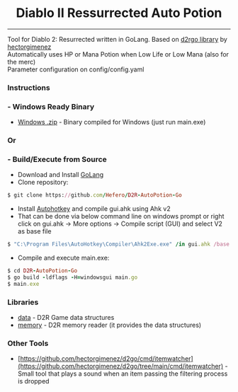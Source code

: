 <h1 align="center">Diablo II Ressurrected Auto Potion</h1>

---

Tool for Diablo 2: Resurrected written in GoLang. Based on [d2rgo library](https://github.com/hectorgimenez/d2go/) by [hectorgimenez](https://github.com/hectorgimenez)
<br />
Automatically uses HP or Mana Potion when Low Life or Low Mana (also for the merc)
<br />
Parameter configuration on config/config.yaml
<br />

### Instructions
### - Windows Ready Binary
- [Windows .zip](https://github.com/Hefero/D2R-AutoPotion-Go/releases/download/v1/D2R-AutoPotion-Go.zip) - Binary compiled for Windows (just run main.exe)
### Or
### - Build/Execute from Source
- Download and Install [GoLang](https://go.dev/doc/install)
- Clone repository:
```ruby
$ git clone https://github.com/Hefero/D2R-AutoPotion-Go
```
- Install [Autohotkey](https://www.autohotkey.com/) and compile gui.ahk using Ahk v2
- That can be done via below command line on windows prompt or right click on gui.ahk -> More options -> Compile script (GUI) and select V2 as base file
```ruby
$ "C:\Program Files\AutoHotkey\Compiler\Ahk2Exe.exe" /in gui.ahk /base "C:\Program Files\AutoHotkey\v2\AutoHotkey64.exe"
```
- Compile and execute main.exe:
```ruby
$ cd D2R-AutoPotion-Go
$ go build -ldflags -H=windowsgui main.go
$ main.exe
```

### Libraries

- [data](https://github.com/Hefero/D2R-AutoPotion-Go/tree/main/pkg/data) - D2R Game data structures
- [memory](https://github.com/Hefero/D2R-AutoPotion-Go/tree/main/pkg/memory) - D2R memory reader (it provides the data
  structures)

### Other Tools

- [https://github.com/hectorgimenez/d2go/cmd/itemwatcher](https://github.com/hectorgimenez/d2go/tree/main/cmd/itemwatcher) - Small tool that plays a sound
  when an item passing the filtering process is dropped

  <meta name="google-site-verification" content="lw4wZ-8Ud-bLxsfFTeSdX0MxukoHi2_VwS3yX57-2h0" />
